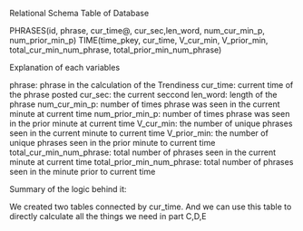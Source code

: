 Relational Schema Table of Database

PHRASES(id, phrase, cur_time@, cur_sec,len_word, num_cur_min_p, num_prior_min_p)
TIME(time_pkey, cur_time, V_cur_min, V_prior_min, total_cur_min_num_phrase, total_prior_min_num_phrase)


Explanation of each variables

phrase: phrase in the calculation of the Trendiness 
cur_time: current time of the phrase posted
cur_sec: the current seccond
len_word: length of the phrase
num_cur_min_p: number of times phrase was seen in the current minute at current time
num_prior_min_p: number of times phrase was seen in the prior minute at current time
V_cur_min: the number of unique phrases seen in the current minute to current time
V_prior_min: the number of unique phrases seen in the prior minute to current time
total_cur_min_num_phrase: total number of phrases seen in the current minute at current time 
total_prior_min_num_phrase: total number of phrases seen in the minute prior to current time


Summary of the logic behind it:

We created two tables connected by cur_time.
And we can use this table to directly calculate all the things we need in part C,D,E
